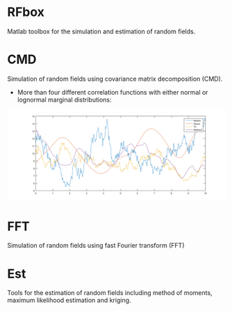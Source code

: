 # RFbox
Matlab toolbox for the simulation and estimation of random fields.

# CMD
Simulation of random fields using covariance matrix decomposition (CMD).

* More than four different correlation functions with either normal or lognormal marginal distributions:

![Alt text](realisations.png?raw=true "Optional Title")

# FFT
Simulation of random fields using fast Fourier transform (FFT)

# Est
Tools for the estimation of random fields including method of moments, maximum likelihood estimation and kriging.
